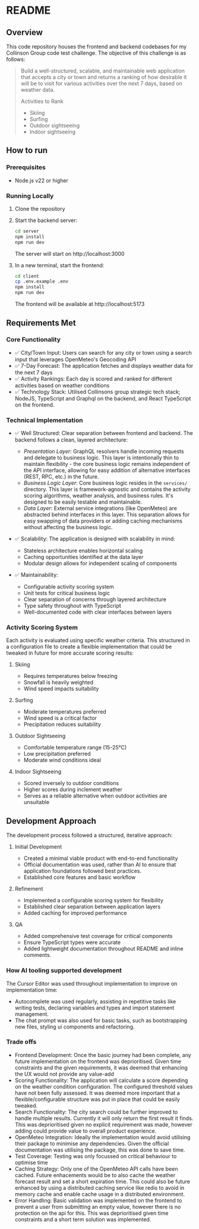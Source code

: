 # README

## Overview

This code repository houses the frontend and backend codebases for my Collinson Group code test challenge. The objective of this challenge is as follows:

> Build a well-structured, scalable, and maintainable web application that accepts a city or town and returns a ranking of how desirable it will be to visit for various activities over the next 7 days, based on weather data.
>
> Activities to Rank
>
> - Skiing
> - Surfing
> - Outdoor sightseeing
> - Indoor sightseeing

## How to run

### Prerequisites

- Node.js v22 or higher

### Running Locally

1. Clone the repository

2. Start the backend server:

   ```bash
   cd server
   npm install
   npm run dev
   ```

   The server will start on http://localhost:3000

3. In a new terminal, start the frontend:
   ```bash
   cd client
   cp .env.example .env
   npm install
   npm run dev
   ```
   The frontend will be available at http://localhost:5173

## Requirements Met

### Core Functionality

- ✅ City/Town Input: Users can search for any city or town using a search input that leverages OpenMeteo's Geocoding API
- ✅ 7-Day Forecast: The application fetches and displays weather data for the next 7 days
- ✅ Activity Rankings: Each day is scored and ranked for different activities based on weather conditions
- ✅ Technology Stack: Utilised Collinsons group strategic tech stack; NodeJS, TypeScript and Graphql on the backend, and React TypeScript on the frontend.

### Technical Implementation

- ✅ Well Structured: Clear separation between frontend and backend. The backend follows a clean, layered architecture:

  - _Presentation Layer_: GraphQL resolvers handle incoming requests and delegate to business logic. This layer is intentionally thin to maintain flexibility - the core business logic remains independent of the API interface, allowing for easy addition of alternative interfaces (REST, RPC, etc.) in the future.
  - _Business Logic Layer_: Core business logic resides in the `services/` directory. This layer is framework-agnostic and contains the activity scoring algorithms, weather analysis, and business rules. It's designed to be easily testable and maintainable.
  - _Data Layer_: External service integrations (like OpenMeteo) are abstracted behind interfaces in this layer. This separation allows for easy swapping of data providers or adding caching mechanisms without affecting the business logic.

- ✅ Scalability: The application is designed with scalability in mind:

  - Stateless architecture enables horizontal scaling
  - Caching opportunities identified at the data layer
  - Modular design allows for independent scaling of components

- ✅ Maintainability:

  - Configurable activity scoring system
  - Unit tests for critical business logic
  - Clear separation of concerns through layered architecture
  - Type safety throughout with TypeScript
  - Well-documented code with clear interfaces between layers

### Activity Scoring System

Each activity is evaluated using specific weather criteria. This structured in a configuration file to create a flexible implementation that could be tweaked in future for more accurate scoring results:

1. Skiing

   - Requires temperatures below freezing
   - Snowfall is heavily weighted
   - Wind speed impacts suitability

2. Surfing

   - Moderate temperatures preferred
   - Wind speed is a critical factor
   - Precipitation reduces suitability

3. Outdoor Sightseeing

   - Comfortable temperature range (15-25°C)
   - Low precipitation preferred
   - Moderate wind conditions ideal

4. Indoor Sightseeing
   - Scored inversely to outdoor conditions
   - Higher scores during inclement weather
   - Serves as a reliable alternative when outdoor activities are unsuitable

## Development Approach

The development process followed a structured, iterative approach:

1. Initial Development

   - Created a minimal viable product with end-to-end functionality
   - Official documentation was used, rather than AI to ensure that application foundations followed best practices.
   - Established core features and basic workflow

2. Refinement

   - Implemented a configurable scoring system for flexibility
   - Established clear separation between application layers
   - Added caching for improved performance

3. QA
   - Added comprehensive test coverage for critical components
   - Ensure TypeScript types were accurate
   - Added lightweight documentation throughout README and inline comments.

### How AI tooling supported development

The Cursor Editor was used throughout implementation to improve on implementation time:

- Autocomplete was used regularly, assisting in repetitive tasks like writing tests, declaring variables and types and import statement management.
- The chat prompt was also used for basic tasks, such as bootstrapping new files, styling ui components and refactoring.

### Trade offs

- Frontend Development: Once the basic journey had been complete, any future implementation on the frontend was deprioritised. Given time constraints and the given requirements, it was deemed that enhancing the UX would not provide any value-add
- Scoring Functionality: The application will calculate a score depending on the weather condition configuration. The configured threshold values have not been fully assessed. It was deemed more important that a flexible/configurable structure was put in place that could be easily tweaked.
- Search Functionality: The city search could be further improved to handle multiple results. Currently it will only return the first result it finds. This was deprioritised given no explicit requirement was made, however adding could provide value to overall product experience.
- OpenMeteo Integration: Ideally the implementation would avoid utilising their package to minimise any dependencies. Given the official documentation was utilising the package, this was done to save time.
- Test Coverage: Testing was only focussed on critical behaviour to optimise time
- Caching Strategy: Only one of the OpenMeteo API calls have been cached. Future enhacements would be to also cache the weather forecast result and set a short expiration time. This could also be future enhanced by using a distributed caching service like redis to avoid in memory cache and enable cache usage in a distributed environment.
- Error Handling: Basic validation was implemented on the frontend to prevent a user from submitting an empty value, however there is no protection on the api for this. This was deprioritised given time constraints and a short term solution was implemented.
